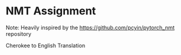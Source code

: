 # NMT Assignment
Note: Heavily inspired by the https://github.com/pcyin/pytorch_nmt repository

Cherokee to English Translation
